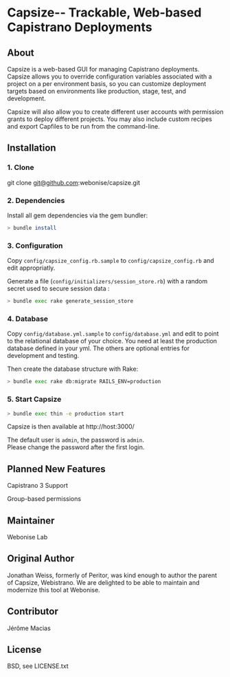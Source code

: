 Capsize-- Trackable, Web-based Capistrano Deployments
===============================================

About
-----

Capsize is a web-based GUI for managing Capistrano deployments.  Capsize allows you to override configuration variables associated with a project on a per environment basis, so you can customize deployment targets based on environments like production, stage, test, and development.

Capsize will also allow you to create different user accounts with permission grants to deploy different projects.  You may also include custom recipes and export Capfiles to be run from the command-line.


Installation
------------

### 1. Clone

git clone git@github.com:webonise/capsize.git

### 2. Dependencies

Install all gem dependencies via the gem bundler:

```bash
> bundle install
```

### 3. Configuration

Copy `config/capsize_config.rb.sample` to `config/capsize_config.rb` and edit appropriatly.  


Generate a file (`config/initializers/session_store.rb`) with a random secret used to secure session data :

```bash
> bundle exec rake generate_session_store
```

### 4. Database

Copy `config/database.yml.sample` to `config/database.yml` and edit to point to the relational database of your choice.  You need at least the production database defined in your yml.  The others are optional entries for development and testing.

Then create the database structure with Rake:

```bash
> bundle exec rake db:migrate RAILS_ENV=production
```

### 5. Start Capsize  

```bash
> bundle exec thin -e production start
```

Capsize is then available at http://host:3000/


The default user is `admin`, the password is `admin`.  
Please change the password after the first login.

Planned New Features
------------

Capistrano 3 Support

Group-based permissions

Maintainer
-----------

Webonise Lab

Original Author
------

Jonathan Weiss, formerly of Peritor, was kind enough to author the parent of Capsize, Webistrano.  We are delighted to be able to maintain and modernize this tool at Webonise.


Contributor
-----------

Jérôme Macias


License
-------

BSD, see LICENSE.txt
